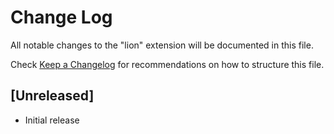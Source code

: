 # Change Log

All notable changes to the "lion" extension will be documented in this file.

Check [Keep a Changelog](http://keepachangelog.com/) for recommendations on how to structure this file.

## [Unreleased]

-   Initial release
